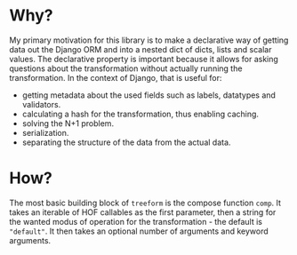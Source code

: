 # Why?

My primary motivation for this library is to make a declarative way of getting data out the Django ORM and into a nested dict of dicts, lists and scalar values. The declarative property is important because it allows for asking questions about the transformation without actually running the transformation. In the context of Django, that is useful for:

- getting metadata about the used fields such as labels, datatypes and validators.
- calculating a hash for the transformation, thus enabling caching.
- solving the N+1 problem.
- serialization.
- separating the structure of the data from the actual data.

# How?

The most basic building block of `treeform` is the compose function `comp`. It takes an iterable of HOF callables as the first parameter, then a string for the wanted modus of operation for the transformation - the default is `"default"`. It then takes an optional number of arguments and keyword arguments. 
